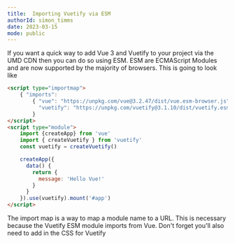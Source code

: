 ```yaml
---
title:  Importing Vuetify via ESM
authorId: simon_timms
date: 2023-03-15
mode: public
---
```




If you want a quick way to add Vue 3 and Vuetify to your project via the UMD CDN then you can do so using ESM. ESM are ECMAScript Modules and are now supported by the majority of browsers. This is going to look like 

```html
<script type="importmap">
    { "imports": 
        { "vue": "https://unpkg.com/vue@3.2.47/dist/vue.esm-browser.js" }
          "vuetify": "https://unpkg.com/vuetify@3.1.10/dist/vuetify.esm.js"
        }
</script>
<script type="module">
    import {createApp} from 'vue'
    import { createVuetify } from 'vuetify'
    const vuetify = createVuetify()

    createApp({
      data() {
        return {
          message: 'Hello Vue!'
        }
      }
    }).use(vuetify).mount('#app')
</script>
```

The import map is a way to map a module name to a URL. This is necessary because the Vuetify ESM module imports from Vue. Don't forget you'll also need to add in the CSS for Vuetify